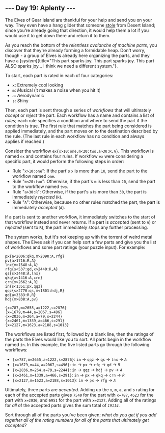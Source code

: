 ## \-\-- Day 19: Aplenty \-\--

The Elves of Gear Island are thankful for your help and send you on your
way. They even have a hang glider that someone [stole](9) from Desert
Island; since you\'re already going that direction, it would help them a
lot if you would use it to get down there and return it to them.

As you reach the bottom of the *relentless avalanche of machine parts*,
you discover that they\'re already forming a formidable heap. Don\'t
worry, though - a group of Elves is already here organizing the parts,
and they have a
[*system*]{title="This part sparks joy. This part sparks joy. This part ALSO sparks joy... I think we need a different system."}.

To start, each part is rated in each of four categories:

-   `x`: E*x*tremely cool looking
-   `m`: *M*usical (it makes a noise when you hit it)
-   `a`: *A*erodynamic
-   `s`: *S*hiny

Then, each part is sent through a series of *workflows* that will
ultimately *accept* or *reject* the part. Each workflow has a name and
contains a list of *rules*; each rule specifies a condition and where to
send the part if the condition is true. The first rule that matches the
part being considered is applied immediately, and the part moves on to
the destination described by the rule. (The last rule in each workflow
has no condition and always applies if reached.)

Consider the workflow `ex{x>10:one,m<20:two,a>30:R,A}`. This workflow is
named `ex` and contains four rules. If workflow `ex` were considering a
specific part, it would perform the following steps in order:

-   Rule \"`x>10:one`\": If the part\'s `x` is more than `10`, send the
    part to the workflow named `one`.
-   Rule \"`m<20:two`\": Otherwise, if the part\'s `m` is less than
    `20`, send the part to the workflow named `two`.
-   Rule \"`a>30:R`\": Otherwise, if the part\'s `a` is more than `30`,
    the part is immediately *rejected* (`R`).
-   Rule \"`A`\": Otherwise, because no other rules matched the part,
    the part is immediately *accepted* (`A`).

If a part is sent to another workflow, it immediately switches to the
start of that workflow instead and never returns. If a part is
*accepted* (sent to `A`) or *rejected* (sent to `R`), the part
immediately stops any further processing.

The system works, but it\'s not keeping up with the torrent of weird
metal shapes. The Elves ask if you can help sort a few parts and give
you the list of workflows and some part ratings (your puzzle input). For
example:

    px{a<2006:qkq,m>2090:A,rfg}
    pv{a>1716:R,A}
    lnx{m>1548:A,A}
    rfg{s<537:gd,x>2440:R,A}
    qs{s>3448:A,lnx}
    qkq{x<1416:A,crn}
    crn{x>2662:A,R}
    in{s<1351:px,qqz}
    qqz{s>2770:qs,m<1801:hdj,R}
    gd{a>3333:R,R}
    hdj{m>838:A,pv}

    {x=787,m=2655,a=1222,s=2876}
    {x=1679,m=44,a=2067,s=496}
    {x=2036,m=264,a=79,s=2244}
    {x=2461,m=1339,a=466,s=291}
    {x=2127,m=1623,a=2188,s=1013}

The workflows are listed first, followed by a blank line, then the
ratings of the parts the Elves would like you to sort. All parts begin
in the workflow named `in`. In this example, the five listed parts go
through the following workflows:

-   `{x=787,m=2655,a=1222,s=2876}`: `in` -\> `qqz` -\> `qs` -\> `lnx`
    -\> *`A`*
-   `{x=1679,m=44,a=2067,s=496}`: `in` -\> `px` -\> `rfg` -\> `gd` -\>
    *`R`*
-   `{x=2036,m=264,a=79,s=2244}`: `in` -\> `qqz` -\> `hdj` -\> `pv` -\>
    *`A`*
-   `{x=2461,m=1339,a=466,s=291}`: `in` -\> `px` -\> `qkq` -\> `crn` -\>
    *`R`*
-   `{x=2127,m=1623,a=2188,s=1013}`: `in` -\> `px` -\> `rfg` -\> *`A`*

Ultimately, three parts are *accepted*. Adding up the `x`, `m`, `a`, and
`s` rating for each of the accepted parts gives `7540` for the part with
`x=787`, `4623` for the part with `x=2036`, and `6951` for the part with
`x=2127`. Adding all of the ratings for *all* of the accepted parts
gives the sum total of *`19114`*.

Sort through all of the parts you\'ve been given; *what do you get if
you add together all of the rating numbers for all of the parts that
ultimately get accepted?*

